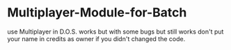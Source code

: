 # Multiplayer-Module-for-Batch
use Multiplayer in D.O.S.
works but with some bugs but still works
don't put your name in credits as owner if you didn't changed the code.
